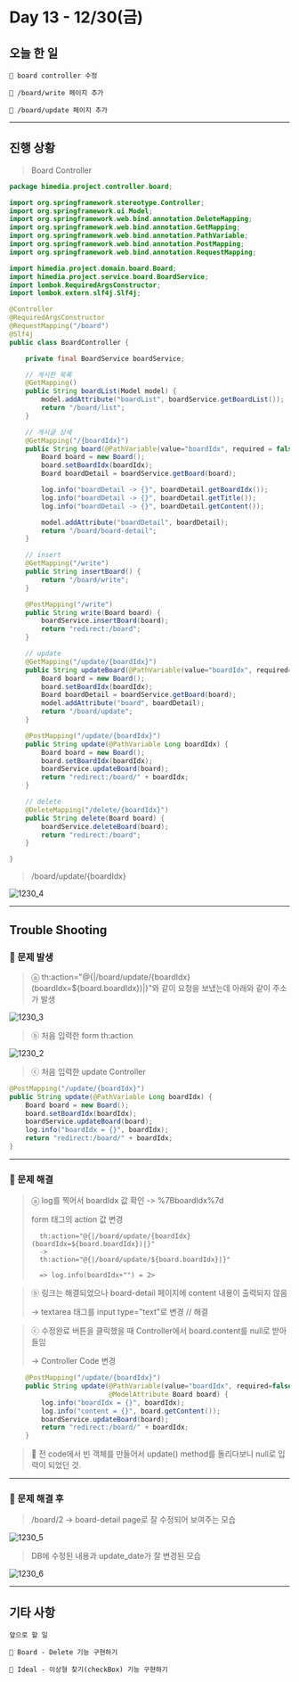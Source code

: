 # Day 13 - 12/30(금)

## 오늘 한 일

```
🎈 board controller 수정

🎈 /board/write 페이지 추가

🎈 /board/update 페이지 추가
```

---

## 진행 상황

> Board Controller

```java
package himedia.project.controller.board;

import org.springframework.stereotype.Controller;
import org.springframework.ui.Model;
import org.springframework.web.bind.annotation.DeleteMapping;
import org.springframework.web.bind.annotation.GetMapping;
import org.springframework.web.bind.annotation.PathVariable;
import org.springframework.web.bind.annotation.PostMapping;
import org.springframework.web.bind.annotation.RequestMapping;

import himedia.project.domain.board.Board;
import himedia.project.service.board.BoardService;
import lombok.RequiredArgsConstructor;
import lombok.extern.slf4j.Slf4j;

@Controller
@RequiredArgsConstructor
@RequestMapping("/board")
@Slf4j
public class BoardController {

	private final BoardService boardService;

	// 게시판 목록
	@GetMapping()
	public String boardList(Model model) {
		model.addAttribute("boardList", boardService.getBoardList());
		return "/board/list";
	}

	// 게시글 상세
	@GetMapping("/{boardIdx}")
	public String board(@PathVariable(value="boardIdx", required = false) Long boardIdx, Model model) {
		Board board = new Board();
		board.setBoardIdx(boardIdx);
		Board boardDetail = boardService.getBoard(board);

		log.info("boardDetail -> {}", boardDetail.getBoardIdx());
		log.info("boardDetail -> {}", boardDetail.getTitle());
		log.info("boardDetail -> {}", boardDetail.getContent());

		model.addAttribute("boardDetail", boardDetail);
		return "/board/board-detail";
	}

	// insert
	@GetMapping("/write")
	public String insertBoard() {
		return "/board/write";
	}

	@PostMapping("/write")
	public String write(Board board) {
		boardService.insertBoard(board);
		return "redirect:/board";
	}

	// update
	@GetMapping("/update/{boardIdx}")
	public String updateBoard(@PathVariable(value="boardIdx", required=false) Long boardIdx, Model model) {
		Board board = new Board();
		board.setBoardIdx(boardIdx);
		Board boardDetail = boardService.getBoard(board);
		model.addAttribute("board", boardDetail);
		return "/board/update";
	}

	@PostMapping("/update/{boardIdx}")
	public String update(@PathVariable Long boardIdx) {
		Board board = new Board();
		board.setBoardIdx(boardIdx);
		boardService.updateBoard(board);
		return "redirect:/board/" + boardIdx;
	}

	// delete
	@DeleteMapping("/delete/{boardIdx}")
	public String delete(Board board) {
		boardService.deleteBoard(board);
		return "redirect:/board";
	}

}

```

> /board/update/{boardIdx}

<!-- Image 4 -->
![1230_4](https://user-images.githubusercontent.com/111822816/210068655-946b7d5a-d458-486d-86fa-ba3b783b2f3a.png)

---

## Trouble Shooting

### 📌 문제 발생

> ⓐ th:action="@{|/board/update/{boardIdx}(boardIdx=${board.boardIdx})|}"와 같이 요청을 보냈는데 아래와 같이 주소가 발생

<!-- Image 3 -->
![1230_3](https://user-images.githubusercontent.com/111822816/210068667-26330bae-2237-4d87-b64b-70520ab49704.png)

> ⓑ 처음 입력한 form th:action

<!-- Image 2 -->
![1230_2](https://user-images.githubusercontent.com/111822816/210068671-f1a00735-bab8-407f-bd72-054e51ea89bb.png)

> ⓒ 처음 입력한 update Controller

```java
@PostMapping("/update/{boardIdx}")
public String update(@PathVariable Long boardIdx) {
    Board board = new Board();
    board.setBoardIdx(boardIdx);
    boardService.updateBoard(board);
    log.info("boardIdx = {}", boardIdx);
    return "redirect:/board/" + boardIdx;
}
```

---

### 📌 문제 해결

> ⓐ log를 찍어서 boardIdx 값 확인 -> %7BboardIdx%7d
>
> form 태그의 action 값 변경
>
>       th:action="@{|/board/update/{boardIdx}(boardIdx=${board.boardIdx})|}"
>       ->
>       th:action="@{|/board/update/${board.boardIdx}|}"
>
>       => log.info(boardIdx+"") = 2>

> ⓑ 링크는 해결되었으나 board-detail 페이지에 content 내용이 출력되지 않음
>
> -> textarea 태그를 input type="text"로 변경 // 해결

> ⓒ 수정완료 버튼을 클릭했을 때 Controller에서 board.content를 null로 받아들임
>
> -> Controller Code 변경

```java
    @PostMapping("/update/{boardIdx}")
	public String update(@PathVariable(value="boardIdx", required=false) Long boardIdx,
						 @ModelAttribute Board board) {
		log.info("boardIdx = {}", boardIdx);
		log.info("content = {}", board.getContent());
		boardService.updateBoard(board);
		return "redirect:/board/" + boardIdx;
	}
```

> 🎈 전 code에서 빈 객체를 만들어서 update() method를 돌리다보니 null로 입력이 되었던 것.

---

### 📌 문제 해결 후

> /board/2 -> board-detail page로 잘 수정되어 보여주는 모습

<!-- Image 5 -->
![1230_5](https://user-images.githubusercontent.com/111822816/210068696-40e0c238-2985-40c6-b8e9-121940ac36ce.PNG)

> DB에 수정된 내용과 update_date가 잘 변경된 모습

<!-- Image 6 -->
![1230_6](https://user-images.githubusercontent.com/111822816/210068709-6e28e364-c04d-4cd9-bc56-07d65077449d.PNG)

---

## 기타 사항

```
앞으로 할 일

🎈 Board - Delete 기능 구현하기

🎈 Ideal - 이상형 찾기(checkBox) 기능 구현하기
```
